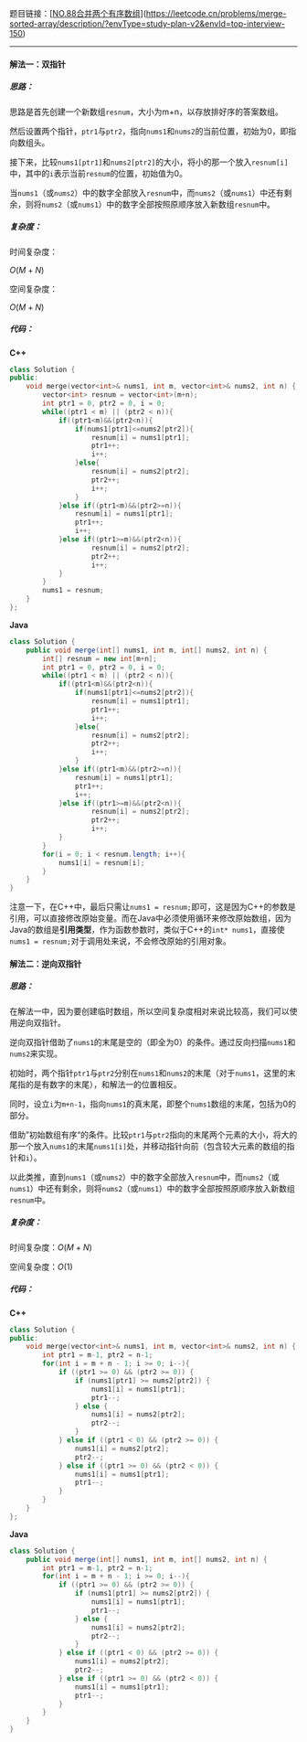 题目链接：[[NO.88合并两个有序数组](https://leetcode.cn/problems/merge-sorted-array/description/?envType=study-plan-v2&envId=top-interview-150)](https://leetcode.cn/problems/merge-sorted-array/description/?envType=study-plan-v2&envId=top-interview-150)

---

#### 解法一：双指针

##### 思路：

思路是首先创建一个新数组`resnum`，大小为m+n，以存放排好序的答案数组。

然后设置两个指针，`ptr1`与`ptr2`，指向`nums1`和`nums2`的当前位置，初始为0，即指向数组头。

接下来，比较`nums1[ptr1]`和`nums2[ptr2]`的大小，将小的那一个放入`resnum[i]`中，其中的`i`表示当前`resnum`的位置，初始值为0。

当`nums1`（或`nums2`）中的数字全部放入`resnum`中，而`nums2`（或`nums1`）中还有剩余，则将`nums2`（或`nums1`）中的数字全部按照原顺序放入新数组`resnum`中。

##### 复杂度：

时间复杂度：

$O(M+N)$​

空间复杂度：

$O(M+N)$

##### 代码：

**C++**

```cpp
class Solution {
public:
    void merge(vector<int>& nums1, int m, vector<int>& nums2, int n) {
        vector<int> resnum = vector<int>(m+n);
        int ptr1 = 0, ptr2 = 0, i = 0;
        while((ptr1 < m) || (ptr2 < n)){
            if((ptr1<m)&&(ptr2<n)){
                if(nums1[ptr1]<=nums2[ptr2]){
                    resnum[i] = nums1[ptr1];
                    ptr1++;
                    i++;
                }else{
                    resnum[i] = nums2[ptr2];
                    ptr2++;
                    i++;
                }
            }else if((ptr1<m)&&(ptr2>=n)){
                resnum[i] = nums1[ptr1];
                ptr1++;
                i++;
            }else if((ptr1>=m)&&(ptr2<n)){
                    resnum[i] = nums2[ptr2];
                    ptr2++;
                    i++;
            }
        }
        nums1 = resnum;
    }
};
```

**Java**

```java
class Solution {
    public void merge(int[] nums1, int m, int[] nums2, int n) {
        int[] resnum = new int[m+n];
        int ptr1 = 0, ptr2 = 0, i = 0;
        while((ptr1 < m) || (ptr2 < n)){
            if((ptr1<m)&&(ptr2<n)){
                if(nums1[ptr1]<=nums2[ptr2]){
                    resnum[i] = nums1[ptr1];
                    ptr1++;
                    i++;
                }else{
                    resnum[i] = nums2[ptr2];
                    ptr2++;
                    i++;
                }
            }else if((ptr1<m)&&(ptr2>=n)){
                resnum[i] = nums1[ptr1];
                ptr1++;
                i++;
            }else if((ptr1>=m)&&(ptr2<n)){
                    resnum[i] = nums2[ptr2];
                    ptr2++;
                    i++;
            }
        }
        for(i = 0; i < resnum.length; i++){
            nums1[i] = resnum[i];
        }
    }
}
```

注意一下，在C++中，最后只需让`nums1 = resnum;`即可，这是因为C++的参数是引用，可以直接修改原始变量。而在Java中必须使用循环来修改原始数组，因为Java的数组是**引用类型**，作为函数参数时，类似于C++的`int* nums1`，直接使`nums1 = resnum;`对于调用处来说，不会修改原始的引用对象。

#### 解法二：逆向双指针

##### 思路：

在解法一中，因为要创建临时数组，所以空间复杂度相对来说比较高，我们可以使用逆向双指针。

逆向双指针借助了`nums1`的末尾是空的（即全为0）的条件。通过反向扫描`nums1`和`nums2`来实现。

初始时，两个指针`ptr1`与`ptr2`分别在`nums1`和`nums2`的末尾（对于`nums1`，这里的末尾指的是有数字的末尾），和解法一的位置相反。

同时，设立`i`为`m+n-1`，指向`nums1`的真末尾，即整个`nums1`数组的末尾，包括为0的部分。

借助”初始数组有序“的条件。比较`ptr1`与`ptr2`指向的末尾两个元素的大小，将大的那一个放入`nums1`的末尾`nums1[i]`处，并移动指针向前（包含较大元素的数组的指针和`i`）。

以此类推，直到`nums1`（或`nums2`）中的数字全部放入`resnum`中，而`nums2`（或`nums1`）中还有剩余，则将`nums2`（或`nums1`）中的数字全部按照原顺序放入新数组`resnum`中。

##### 复杂度：

时间复杂度：$O(M+N)$

空间复杂度：$O(1)$

##### 代码：

**C++**

```cpp
class Solution {
public:
    void merge(vector<int>& nums1, int m, vector<int>& nums2, int n) {
        int ptr1 = m-1, ptr2 = n-1;
        for(int i = m + n - 1; i >= 0; i--){
            if ((ptr1 >= 0) && (ptr2 >= 0)) {
                if (nums1[ptr1] >= nums2[ptr2]) {
                    nums1[i] = nums1[ptr1];
                    ptr1--;
                } else {
                    nums1[i] = nums2[ptr2];
                    ptr2--;
                }
            } else if ((ptr1 < 0) && (ptr2 >= 0)) {
                nums1[i] = nums2[ptr2];
                ptr2--;
            } else if ((ptr1 >= 0) && (ptr2 < 0)) {
                nums1[i] = nums1[ptr1];
                ptr1--;
            }
        }
    }
};
```

**Java**

```java
class Solution {
    public void merge(int[] nums1, int m, int[] nums2, int n) {
        int ptr1 = m-1, ptr2 = n-1;
        for(int i = m + n - 1; i >= 0; i--){
            if ((ptr1 >= 0) && (ptr2 >= 0)) {
                if (nums1[ptr1] >= nums2[ptr2]) {
                    nums1[i] = nums1[ptr1];
                    ptr1--;
                } else {
                    nums1[i] = nums2[ptr2];
                    ptr2--;
                }
            } else if ((ptr1 < 0) && (ptr2 >= 0)) {
                nums1[i] = nums2[ptr2];
                ptr2--;
            } else if ((ptr1 >= 0) && (ptr2 < 0)) {
                nums1[i] = nums1[ptr1];
                ptr1--;
            }
        }
    }
}
```
